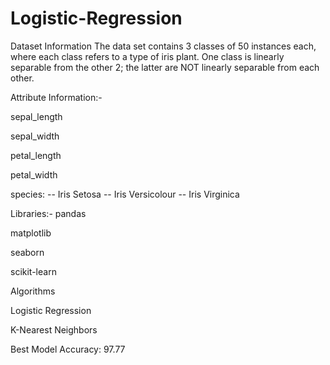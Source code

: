 # Logistic-Regression 
Dataset Information
The data set contains 3 classes of 50 instances each, where each class refers to a type of iris plant. One class is linearly separable from the other 2; the latter are NOT linearly separable from each other.

Attribute Information:-

sepal_length

sepal_width 

petal_length

petal_width 

species: -- Iris Setosa -- Iris Versicolour -- Iris Virginica

Libraries:-
pandas

matplotlib

seaborn

scikit-learn

Algorithms

Logistic Regression

K-Nearest Neighbors


Best Model Accuracy: 97.77

